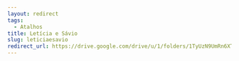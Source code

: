```yaml
---
layout: redirect
tags:
  - Atalhos
title: Letícia e Sávio
slug: leticiaesavio
redirect_url: https://drive.google.com/drive/u/1/folders/1TyUzN9UmRn6XTc6kwTThT045eAjWwduL
---
```

